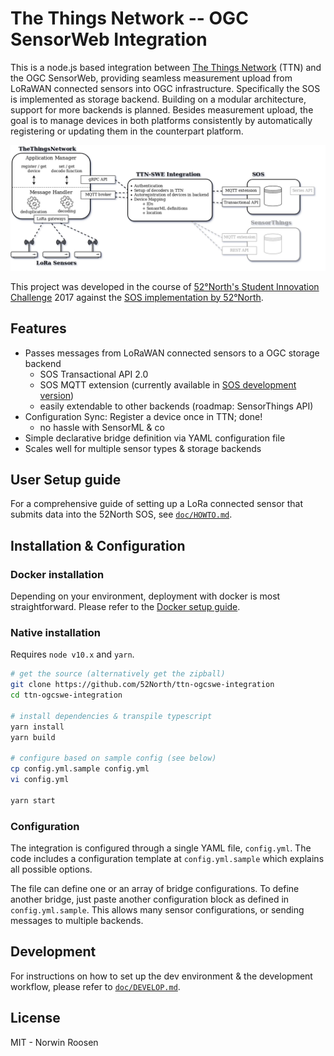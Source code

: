 # The Things Network -- OGC SensorWeb Integration

This is a node.js based integration between [The Things Network](https://thethingsnetwork.org) (TTN) and the OGC SensorWeb, providing seamless measurement upload from LoRaWAN connected sensors into OGC infrastructure.
Specifically the SOS is implemented as storage backend. Building on a modular architecture, support for more backends is planned.
Besides measurement upload, the goal is to manage devices in both platforms consistently by automatically registering or updating them in the counterpart platform.

![architecture diagram](doc/system_architecture.png)

This project was developed in the course of [52°North's Student Innovation Challenge](http://52north.org/about/other-activities/student-innovation-prize) 2017 against the [SOS implementation by 52°North](https://github.com/52north/SOS).

## Features
- Passes messages from LoRaWAN connected sensors to a OGC storage backend
    - SOS Transactional API 2.0
    - SOS MQTT extension (currently available in [SOS development version](https://github.com/SeBaDro/SOS/tree/feature/mqtt))
    - easily extendable to other backends (roadmap: SensorThings API)
- Configuration Sync: Register a device once in TTN; done!
    - no hassle with SensorML & co
- Simple declarative bridge definition via YAML configuration file
- Scales well for multiple sensor types & storage backends

## User Setup guide
For a comprehensive guide of setting up a LoRa connected sensor that submits data into the 52North SOS, see [`doc/HOWTO.md`](./doc/HOWTO.md).

## Installation & Configuration

### Docker installation
Depending on your environment, deployment with docker is most straightforward. Please refer to the [Docker setup guide](./docker/README.md).

### Native installation
Requires `node v10.x` and `yarn`.

```sh
# get the source (alternatively get the zipball)
git clone https://github.com/52North/ttn-ogcswe-integration
cd ttn-ogcswe-integration

# install dependencies & transpile typescript
yarn install
yarn build

# configure based on sample config (see below)
cp config.yml.sample config.yml
vi config.yml

yarn start
```

### Configuration
The integration is configured through a single YAML file, `config.yml`. The code includes a configuration template at `config.yml.sample` which explains all possible options.

The file can define one or an array of bridge configurations. To define another bridge, just paste another configuration block as defined in `config.yml.sample`. This allows many sensor configurations, or sending messages to multiple backends.

## Development
For instructions on how to set up the dev environment & the development workflow,
please refer to [`doc/DEVELOP.md`](./doc/DEVELOP.md).

## License
MIT - Norwin Roosen
